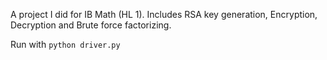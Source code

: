 A project I did for IB Math (HL 1). Includes RSA key generation, Encryption, Decryption and Brute force factorizing.


Run with `python driver.py`
